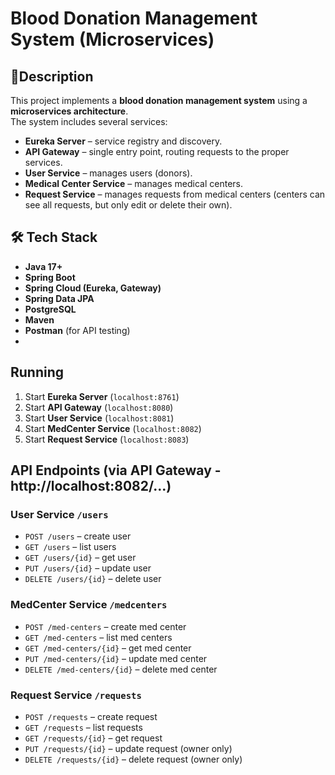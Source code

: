 # Blood Donation Management System (Microservices)

## 📌Description
This project implements a **blood donation management system** using a **microservices architecture**.  
The system includes several services:
- **Eureka Server** – service registry and discovery.
- **API Gateway** – single entry point, routing requests to the proper services.
- **User Service** – manages users (donors).
- **Medical Center Service** – manages medical centers.
- **Request Service** – manages requests from medical centers (centers can see all requests, but only edit or delete their own).

## 🛠 Tech Stack
- **Java 17+**
- **Spring Boot**
- **Spring Cloud (Eureka, Gateway)**
- **Spring Data JPA**
- **PostgreSQL**
- **Maven**
- **Postman** (for API testing)
- 
## Running
1. Start **Eureka Server** (`localhost:8761`)  
2. Start **API Gateway** (`localhost:8080`)  
3. Start **User Service** (`localhost:8081`)  
4. Start **MedCenter Service** (`localhost:8082`)  
5. Start **Request Service** (`localhost:8083`)

## API Endpoints (via API Gateway - http://localhost:8082/...)

### User Service `/users`
- `POST /users` – create user  
- `GET /users` – list users  
- `GET /users/{id}` – get user  
- `PUT /users/{id}` – update user  
- `DELETE /users/{id}` – delete user  

### MedCenter Service `/medcenters`
- `POST /med-centers` – create med center  
- `GET /med-centers` – list med centers  
- `GET /med-centers/{id}` – get med center  
- `PUT /med-centers/{id}` – update med center  
- `DELETE /med-centers/{id}` – delete med center  

### Request Service `/requests`
- `POST /requests` – create request  
- `GET /requests` – list requests  
- `GET /requests/{id}` – get request  
- `PUT /requests/{id}` – update request (owner only)  
- `DELETE /requests/{id}` – delete request (owner only)  

